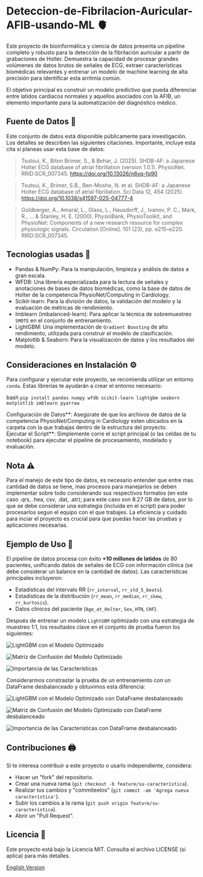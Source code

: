 # Deteccion-de-Fibrilacion-Auricular-AFIB-usando-ML 🫀

Este proyecto de bioinformática y ciencia de datos presenta un pipeline completo y robusto para la detección de la fibrilación auricular a partir de grabaciones de Holter. Demuestra la capacidad de procesar grandes volúmenes de datos brutos de señales de ECG, extraer características biomédicas relevantes y entrenar un modelo de machine learning de alta precisión para identificar esta arritmia común.  

El objetivo principal es construir un modelo predictivo que pueda diferenciar entre latidos cardíacos normales y aquellos asociados con la AFIB, un elemento importante para la automatización del diagnóstico médico.

## Fuente de Datos 💾

Este conjunto de datos está disponible públicamente para investigación. Los detalles se describen las siguientes citaciones. Importante, incluye esta cita si planeas usar esta base de datos:

> Tsutsui, K., Biton Brimer, S., & Behar, J. (2025). SHDB-AF: a Japanese Holter ECG database of atrial fibrillation (version 1.0.1). PhysioNet. RRID:SCR_007345. https://doi.org/10.13026/n6yq-fq90

> Tsutsui, K., Brimer, S.B., Ben-Moshe, N. et al. SHDB-AF: a Japanese Holter ECG database of atrial fibrillation. Sci Data 12, 454 (2025). https://doi.org/10.1038/s41597-025-04777-4

> Goldberger, A., Amaral, L., Glass, L., Hausdorff, J., Ivanov, P. C., Mark, R., ... & Stanley, H. E. (2000). PhysioBank, PhysioToolkit, and PhysioNet: Components of a new research resource for complex physiologic signals. Circulation [Online]. 101 (23), pp. e215–e220. RRID:SCR_007345.  

## Tecnologias usadas 🐍
-   Pandas & NumPy: Para la manipulación, limpieza y análisis de datos a gran escala.
-   WFDB: Una librería especializada para la lectura de señales y anotaciones de bases de datos biomédicas, como la base de datos de Holter de la competencia PhysioNet/Computing in Cardiology.
-   Scikit-learn: Para la división de datos, la validación del modelo y la evaluación de métricas de rendimiento.
-   Imblearn (imbalanced-learn): Para aplicar la técnica de sobremuestreo `SMOTE` en el conjunto de entrenamiento.
-   LightGBM: Una implementación de `Gradient Boosting` de alto rendimiento, utilizada para construir el modelo de clasificación.
-   Matplotlib & Seaborn: Para la visualización de datos y los resultados del modelo.  

## Consideraciones en Instalación ⚙️

Para configurar y ejecutar este proyecto, se recomienda utilizar un entorno `conda`. Estas librerias te ayudarán a crear el entorno necesario:

bash
    ```
    pip install pandas numpy wfdb scikit-learn lightgbm seaborn matplotlib imblearn pyarrow
    ```  
    
Configuración de Datos**: Asegúrate de que los archivos de datos de la competencia PhysioNet/Computing in Cardiology esten ubicados en la carpeta con la que trabajas dentro de la estructura del proyecto.  
Ejecutar el Script**: Simplemente corre el script principal (o las celdas de tu notebook) para ejecutar el pipeline de procesamiento, modelado y evaluación.

## Nota ⚠️
Para el manejo de este tipo de datos, es necesario entender que entre mas cantidad de datos se tiene, mas procesos para manejarlos se deben implementar sobre todo considerando sus respectivos formatos (en este caso .qrs, .hea, csv, .dat, .atr); para este caso son 8.27 GB de datos, por lo que se debe considerar una estrategia (incluida en el script) para poder procesarlos segun el equipo con el que trabajes. La eficiencia y cuidado para inciar el proyecto es crucial para que puedas hacer las pruebas y aplicaciones necesarias.  

## Ejemplo de Uso 📎

El pipeline de datos procesa con éxito **+10 millones de latidos** de 80 pacientes, unificando datos de señales de ECG con información clínica (se debe considerar un balance en la cantidad de datos). Las características principales incluyeron:

-   Estadísticas del intervalo RR (`rr_interval`, `rr_std_5_beats`).
-   Estadísticas de la distribución (`rr_mean`, `rr_median`, `rr_skew`, `rr_kurtosis`).
-   Datos clínicos del paciente (`Age_at_Holter`, `Sex`, `HTN`, `CHF`).

Después de entrenar un modelo `LightGBM` optimizado con una estrategia de muestreo 1:1, los resultados clave en el conjunto de prueba fueron los siguientes:

![LightGBM con el Modelo Optimizado](Images/LightGBM_opt_Model.png)

![Matriz de Confusión del Modelo Optimizado](Images/confusion_matrix_opt.png)

![Importancia de las Características](Images/feature_importance_balanced.png)

Considerarmos constrastar la prueba de un entrenamiento con un DataFrame desbalanceado y obtuvimos esta diferencia:

![LightGBM con el Modelo Optimizado con DataFrame desbalanceado](Images/LightGBM_opt_Model_unbalanced.png)

![Matriz de Confusión del Modelo Optimizado con DataFrame desbalanceado](Images/confusion_matrix_opt_unbalanced.png)

![Importancia de las Características con DataFrame desbalanceado](Images/feature_importance_unbalanced.png)

## Contribuciones 🖨️

Si te interesa contribuir a este proyecto o usarlo independiente, considera:
-   Hacer un "fork" del repositorio.
-   Crear una nueva rama (`git checkout -b feature/su-caracteristica`).
-   Realizar tus cambios y "commiteelos" (`git commit -am 'Agrega nueva característica'`).
-   Subir los cambios a la rama (`git push origin feature/su-caracteristica`).
-   Abrir un "Pull Request".

## Licencia 📜

Este proyecto está bajo la Licencia MIT. Consulta el archivo LICENSE (si aplica) para más detalles.


[English Version](README.en.md)

